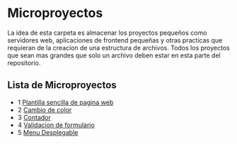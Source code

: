 # Microproyectos

La idea de esta carpeta es almacenar los proyectos pequeños como servidores web, aplicaciones de frontend pequeñas y otras practicas que requieran de la creacion de una estructura de archivos. Todos los proyectos que sean mas grandes que solo un archivo deben estar en esta parte del repositorio.

## Lista de Microproyectos


- 1 [Plantilla sencilla de pagina web](./1-css-web-template/)
- 2 [Cambio de color](./2-color-change/)
- 3 [Contador](./3-counter/)
- 4 [Validacion de formulario](./4-form-validation/)
- 5 [Menu Desplegable](./5-dropdown-menu/)
